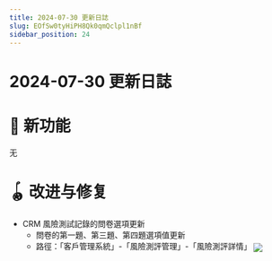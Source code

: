 ```yaml
---
title: 2024-07-30 更新日誌
slug: EOfSw0tyHiPH8Qk0qmQclpl1nBf
sidebar_position: 24
---
```



# 2024-07-30 更新日誌

# 🎉 新功能

无

# 🪀 改进与修复

- CRM 風險測試記錄的問卷選項更新
    - 問卷的第一題、第三題、第四題選項值更新
    - 路徑：「客戶管理系統」-「風險測評管理」-「風險測評詳情」
        <img src="/assets/KZnUbYU30oAYdMxugPSc0cpynyg.png" src-width="3342" src-height="1768" align="center"/>

